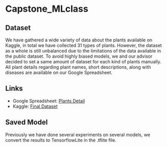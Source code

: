 # Capstone_MLclass

## Dataset
We have gathered a wide variety of data about the plants available on Kaggle, in total we have collected 31 types of plants. However, the dataset as a whole is still unbalanced due to the limitations of the data available in the public dataset. To avoid highly biased models, we and our advisor decided to set a same amount of dataset for each kind of plants manually. All plant details regarding plant names, short descriptions, along with diseases are available on our Google Spreadsheet.

## Links
* Google Spreadsheet: [Plants Detail](https://docs.google.com/spreadsheets/d/1obRxc-jtOfpJ0Ps-FyBmf4tMVE0eUovyHegHInBZg50/edit?hl=id#gid=1322000601)
* Kaggle: [Final Dataset](https://www.kaggle.com/datasets/dwipurwanto/plant1)

## Saved Model
Previously we have done several experiments on several models, we convert the results to TensorflowLite in the .tflite file.
